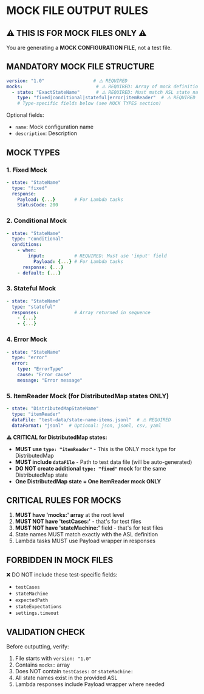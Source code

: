 # MOCK FILE OUTPUT RULES

## ⚠️ THIS IS FOR MOCK FILES ONLY ⚠️

You are generating a **MOCK CONFIGURATION FILE**, not a test file.

## MANDATORY MOCK FILE STRUCTURE

```yaml
version: "1.0"                  # ⚠️ REQUIRED
mocks:                           # ⚠️ REQUIRED: Array of mock definitions
  - state: "ExactStateName"      # ⚠️ REQUIRED: Must match ASL state name exactly
    type: "fixed|conditional|stateful|error|itemReader"  # ⚠️ REQUIRED
    # Type-specific fields below (see MOCK TYPES section)
```

Optional fields:
- `name`: Mock configuration name
- `description`: Description

## MOCK TYPES

### 1. Fixed Mock
```yaml
- state: "StateName"
  type: "fixed"
  response:
    Payload: {...}       # For Lambda tasks
    StatusCode: 200
```

### 2. Conditional Mock
```yaml
- state: "StateName"
  type: "conditional"
  conditions:
    - when:
        input:           # REQUIRED: Must use 'input' field
          Payload: {...} # For Lambda tasks
      response: {...}
    - default: {...}
```

### 3. Stateful Mock
```yaml
- state: "StateName"
  type: "stateful"
  responses:             # Array returned in sequence
    - {...}
    - {...}
```

### 4. Error Mock
```yaml
- state: "StateName"
  type: "error"
  error:
    type: "ErrorType"
    cause: "Error cause"
    message: "Error message"
```

### 5. ItemReader Mock (for DistributedMap states ONLY)
```yaml
- state: "DistributedMapStateName"
  type: "itemReader"
  dataFile: "test-data/state-name-items.jsonl"  # ⚠️ REQUIRED
  dataFormat: "jsonl"  # Optional: json, jsonl, csv, yaml
```

**⚠️ CRITICAL for DistributedMap states:**
- **MUST use `type: "itemReader"`** - This is the ONLY mock type for DistributedMap
- **MUST include `dataFile`** - Path to test data file (will be auto-generated)
- **DO NOT create additional `type: "fixed"` mock** for the same DistributedMap state
- **One DistributedMap state = One itemReader mock ONLY**

## CRITICAL RULES FOR MOCKS

1. **MUST have 'mocks:' array** at the root level
2. **MUST NOT have 'testCases:'** - that's for test files
3. **MUST NOT have 'stateMachine:'** field - that's for test files
4. State names MUST match exactly with the ASL definition
5. Lambda tasks MUST use Payload wrapper in responses

## FORBIDDEN IN MOCK FILES

❌ DO NOT include these test-specific fields:
- `testCases`
- `stateMachine`
- `expectedPath`
- `stateExpectations`
- `settings.timeout`

## VALIDATION CHECK

Before outputting, verify:
1. File starts with `version: "1.0"`
2. Contains `mocks:` array
3. Does NOT contain `testCases:` or `stateMachine:`
4. All state names exist in the provided ASL
5. Lambda responses include Payload wrapper where needed